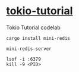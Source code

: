 # [tokio-tutorial](https://tokio.rs/tokio/tutorial)

Tokio Tutorial codelab

```
cargo install mini-redis
```

```
mini-redis-server
```

```
lsof -i :6379
kill -9 <PID>
```
